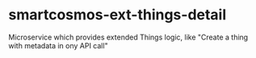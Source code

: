 # smartcosmos-ext-things-detail
Microservice which provides extended Things logic, like "Create a thing with metadata in ony API call"
